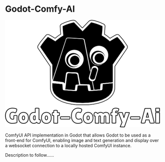# Godot-Comfy-AI

![Godot-Comfy-AI-Logo](godot-comfy-ai-logo.png)

ComfyUI API implementation in Godot that allows Godot to be used as a front-end for ComfyUI, enabling image and text generation and display over a websocket connection to a locally hosted ComfyUI instance.  

Description to follow......
